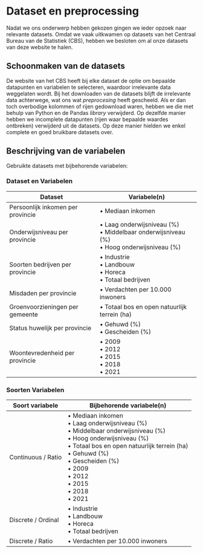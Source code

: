 # Dataset en preprocessing

Nadat we ons onderwerp hebben gekozen gingen we ieder opzoek naar relevante datasets. Omdat we vaak uitkwamen op datasets van het Centraal Bureau van de Statistiek (CBS), hebben we besloten om al onze datasets van deze website te halen.

## Schoonmaken van de datasets

De website van het CBS heeft bij elke dataset de optie om bepaalde datapunten en variabelen te selecteren, waardoor irrelevante data weggelaten wordt. Bij het downloaden van de datasets blijft de irrelevante data achterwege, wat ons wat *preprocesing* heeft gescheeld. Als er dan toch overbodige kolommen of rijen gedownload waren, hebben we die met behulp van Python en de Pandas *library* verwijderd. Op dezelfde manier hebben we incomplete datapunten (rijen waar bepaalde waardes ontbreken) verwijderd uit de datasets. Op deze manier hielden we enkel complete en goed bruikbare datasets over.

## Beschrijving van de variabelen

Gebruikte datasets met bijbehorende variabelen:

### Dataset en Variabelen

| Dataset                            | Variabele(n)                              |
|------------------------------------|-------------------------------------------|
| Persoonlijk inkomen per provincie  | • Mediaan inkomen                         |
| Onderwijsniveau per provincie      | • Laag onderwijsniveau (%)<br>• Middelbaar onderwijsniveau (%)<br>• Hoog onderwijsniveau (%)  |
| Soorten bedrijven per provincie    | • Industrie<br>• Landbouw<br>• Horeca<br>• Totaal bedrijven  |
| Misdaden per provincie             | • Verdachten per 10.000 inwoners          |
| Groenvoorzieningen per gemeente    | • Totaal bos en open natuurlijk terrein (ha) |
| Status huwelijk per provincie      | • Gehuwd (%)<br>• Gescheiden (%)          |
| Woontevredenheid per provincie     | • 2009<br>• 2012<br>• 2015<br>• 2018<br>• 2021 |

### Soorten Variabelen

| Soort variabele     | Bijbehorende variabele(n)                         |
|---------------------|--------------------------------------------------|
| Continuous / Ratio  | • Mediaan inkomen<br>• Laag onderwijsniveau (%)<br>• Middelbaar onderwijsniveau (%)<br>• Hoog onderwijsniveau (%)<br>• Totaal bos en open natuurlijk terrein (ha)<br>• Gehuwd (%)<br>• Gescheiden (%)<br>• 2009<br>• 2012<br>• 2015<br>• 2018<br>• 2021 |
| Discrete / Ordinal  | • Industrie<br>• Landbouw<br>• Horeca<br>• Totaal bedrijven |
| Discrete / Ratio    | • Verdachten per 10.000 inwoners                 |
